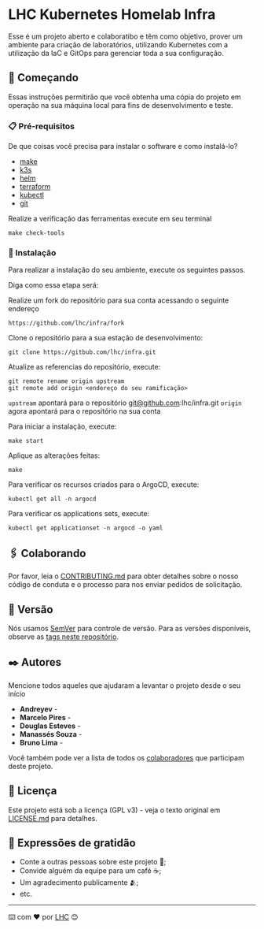 # LHC Kubernetes Homelab Infra

Esse é um projeto aberto e colaboratibo e têm como objetivo, prover um ambiente para criação de laboratórios, utilizando Kubernetes com a utilização da IaC e GitOps
para gerenciar toda a sua configuração.

## 🚀 Começando

Essas instruções permitirão que você obtenha uma cópia do projeto em operação na sua máquina local para fins de desenvolvimento e teste.

### 📋 Pré-requisitos

De que coisas você precisa para instalar o software e como instalá-lo?
- [make](https://www.gnu.org/software/make/manual/make.html)
- [k3s](https://docs.k3s.io/installation)
- [helm](https://helm.sh/docs/intro/install/)
- [terraform](https://developer.hashicorp.com'/terraform/install?product_intent=terraform#linux)
- [kubectl](https://kubernetes.io/pt-br/docs/tasks/tools/install-kubectl-linux/)
- [git](https://git-scm.com/downloads)


Realize a verificação das ferramentas execute em seu terminal
```
make check-tools
```

### 🔧 Instalação

Para realizar a instalação do seu ambiente, execute os seguintes passos.

Diga como essa etapa será:

Realize um fork do repositório para sua conta acessando o seguinte endereço
```
https://github.com/lhc/infra/fork
```

Clone o repositório para a sua estação de desenvolvimento:
```
git clone https://gitbub.com/lhc/infra.git
```

Atualize as referencias do repositório, execute: 
```
git remote rename origin upstream
git remote add origin <endereço do seu ramificação>
```

`upstream` apontará para o repositório git@github.com:lhc/infra.git
`origin` agora apontará para o repositório na sua conta

Para iniciar a instalação, execute:

```
make start
```

Aplique as alterações feitas:
```
make
```

Para verificar os recursos criados para o ArgoCD, execute:
```
kubectl get all -n argocd
```
Para verificar os applications sets, execute:
```
kubectl get applicationset -n argocd -o yaml
```

## 🖇️ Colaborando

Por favor, leia o [CONTRIBUTING.md](https://gist.github.com/usuario/linkParaInfoSobreContribuicoes) para obter detalhes sobre o nosso código de conduta e o processo para nos enviar pedidos de solicitação.

## 📌 Versão

Nós usamos [SemVer](http://semver.org/) para controle de versão. Para as versões disponíveis, observe as [tags neste repositório](https://github.com/suas/tags/do/projeto). 

## ✒️ Autores

Mencione todos aqueles que ajudaram a levantar o projeto desde o seu início

* **Andreyev** - 
* **Marcelo Pires** - 
* **Douglas Esteves** -
* **Manassés Souza** -
* **Bruno Lima** -

Você também pode ver a lista de todos os [colaboradores](https://github.com/lhc/infra/graphs/contributors) que participam deste projeto.

## 📄 Licença

Este projeto está sob a licença (GPL v3) - veja o texto original em [LICENSE.md](https://github.com/lhc/infra/LICENSE.md) para detalhes.

## 🎁 Expressões de gratidão

* Conte a outras pessoas sobre este projeto 📢;
* Convide alguém da equipe para um café ☕;
* Um agradecimento publicamente 🫂;
* etc.


---
⌨️ com ❤️ por [LHC](https://lhc.net.br/) 😊

